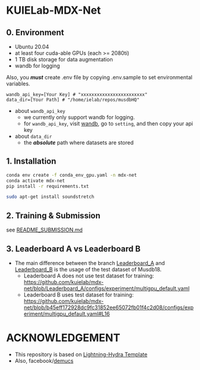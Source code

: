 # KUIELab-MDX-Net

## 0. Environment

- Ubuntu 20.04
- at least four cuda-able GPUs (each >= 2080ti)
- 1 TB disk storage for data augmentation
- wandb for logging

Also, you ***must*** create .env file by copying .env.sample to set environmental variables.

```
wandb_api_key=[Your Key] # "xxxxxxxxxxxxxxxxxxxxxxxx"
data_dir=[Your Path] # "/home/ielab/repos/musdbHQ"
```

- about ```wandb_api_key```
   - we currently only support wandb for logging.
   - for ```wandb_api_key```, visit [wandb](https://wandb.ai/site), go to ```setting```, and then copy your api key
- about ```data_dir```
   - the ***absolute*** path where datasets are stored

## 1. Installation

```bash
conda env create -f conda_env_gpu.yaml -n mdx-net
conda activate mdx-net
pip install -r requirements.txt

sudo apt-get install soundstretch
```

## 2. Training & Submission

see [README_SUBMISSION.md](README_SUBMISSION.md)

## 3. Leaderboard A vs Leaderboard B

- The main difference between the branch [Leaderboard_A](https://github.com/kuielab/mdx-net/tree/Leaderboard_A) and [Leaderboard_B](https://github.com/kuielab/mdx-net/tree/Leaderboard_B) is the usage of the test dataset of Musdb18.
   - Leaderboard A does not use test dataset for training: https://github.com/kuielab/mdx-net/blob/Leaderboard_A/configs/experiment/multigpu_default.yaml
   - Leaderboard B uses test dataset for training: https://github.com/kuielab/mdx-net/blob/b45eff172928dc9fc31852ee65072fb01f4c2d08/configs/experiment/multigpu_default.yaml#L16
  
# ACKNOWLEDGEMENT

- This repository is based on [Lightning-Hydra Template](https://github.com/ashleve/lightning-hydra-template)
- Also, facebook/[demucs](https://github.com/facebookresearch/demucs)
